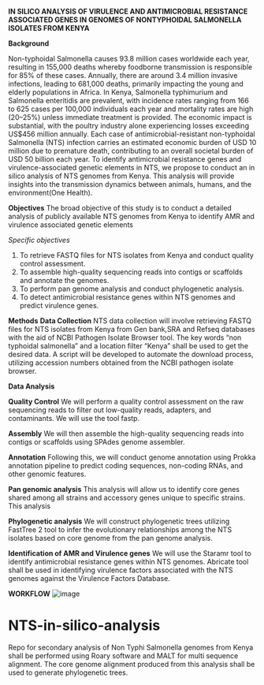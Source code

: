 **IN SILICO ANALYSIS OF VIRULENCE AND ANTIMICROBIAL RESISTANCE ASSOCIATED GENES IN GENOMES OF NONTYPHOIDAL SALMONELLA ISOLATES FROM KENYA**

**Background**

Non-typhoidal Salmonella causes 93.8 million cases worldwide each year, resulting in 155,000 deaths whereby foodborne transmission is responsible for 85% of these cases. Annually, there are around 3.4 million invasive infections, leading to 681,000 deaths, primarily impacting the young and elderly populations in Africa. In Kenya, Salmonella typhimurium and Salmonella enteritidis are prevalent, with incidence rates ranging from 166 to 625 cases per 100,000 individuals each year and mortality rates are high (20–25%) unless immediate treatment is provided. The economic impact is substantial, with the poultry industry alone experiencing losses exceeding US$456 million annually. Each case of antimicrobial-resistant non-typhoidal Salmonella (NTS) infection carries an estimated economic burden of USD 10 million due to premature death, contributing to an overall societal burden of USD 50 billion each year.
To identify antimicrobial resistance genes and virulence-associated genetic elements in NTS, we propose to conduct an in silico analysis of NTS genomes from Kenya. This analysis will provide insights into the transmission dynamics between animals, humans, and the environment(One Health).

**Objectives**
The broad objective of this study is to conduct a detailed analysis of publicly available NTS genomes from Kenya to identify AMR and virulence associated genetic elements

*Specific objectives*
1. To retrieve FASTQ files for NTS isolates from Kenya and conduct quality control assessment.
2. To assemble high-quality sequencing reads into contigs or scaffolds and annotate the genomes.
3. To perform pan genome analysis and conduct phylogenetic analysis.
4. To detect antimicrobial resistance genes within NTS genomes and predict virulence genes.

**Methods**
**Data Collection**
NTS data collection will involve retrieving FASTQ files for NTS isolates from Kenya from Gen bank,SRA and Refseq databases with the aid of NCBI Pathogen Isolate Browser tool. The key words “non typhoidal salmonella” and a location filter “Kenya” shall be used to get the desired data. A script will be developed to automate the download process, utilizing accession numbers obtained from the NCBI pathogen isolate browser.

**Data Analysis**

**Quality Control**
 We will perform a quality control assessment on the raw sequencing reads to filter out low-quality reads, adapters, and contaminants. We will use the tool fastp.

**Assembly**
 We will then assemble the high-quality sequencing reads into contigs or scaffolds using SPAdes genome assembler.

**Annotation**
 Following this, we will conduct genome annotation using Prokka annotation pipeline to predict coding sequences, non-coding RNAs, and other genomic features.

**Pan genomic analysis**
 This analysis will allow us to identify core genes shared among all strains and accessory genes unique to specific strains. This analysis

**Phylogenetic analysis**
We will construct phylogenetic trees utilizing FastTree 2 tool to infer the evolutionary relationships among the NTS isolates based on core genome from the pan genome analysis.

**Identification of AMR and Virulence genes**
We will use the Staramr tool to identify antimicrobial resistance genes within NTS genomes. Abricate tool shall be used in identifying virulence factors associated with the NTS genomes against the Virulence Factors Database.

**WORKFLOW**
![image](https://github.com/GMlevel/NTS-in-silico-analysis/assets/120181260/8084f42a-efdb-4710-8061-5b71943a740b)

# NTS-in-silico-analysis
Repo for secondary analysis of Non Typhi Salmonella genomes from Kenya
 shall be performed using Roary software and MALT for multi sequence alignment. The core genome alignment produced from this analysis shall be used to generate phylogenetic trees.
